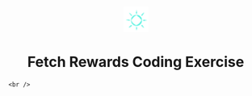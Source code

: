 <br />
<p align="center">
  <a href="https://github.com/TinsaeK/Zelon">
    <img src="ic_action_name.png" alt="Logo" width="50" height="50">
  </a>

  <h1 align="center">Fetch Rewards Coding Exercise</h1>

  <p align="center">
    
    <br />
  </p>
</p>
